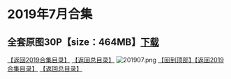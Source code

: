 # 2019年7月合集
## 全套原图30P【size：464MB】[下载](https://474b.com/file/25713053-435050523)
[【返回2019合集目录】](/2019年VIP作品合集/README.md)
[【返回总目录】](/README.md)
![201907.png](https://www.nsaimg.com/2020/04/02/5e85ad2b25530.png)
[【回到顶部】](#readme)[【返回2019合集目录】](/2019年VIP作品合集/README.md)
[【返回总目录】](/README.md)

